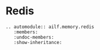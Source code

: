 # Redis

```{eval-rst}
.. automodule:: ailf.memory.redis
   :members:
   :undoc-members:
   :show-inheritance:
```
